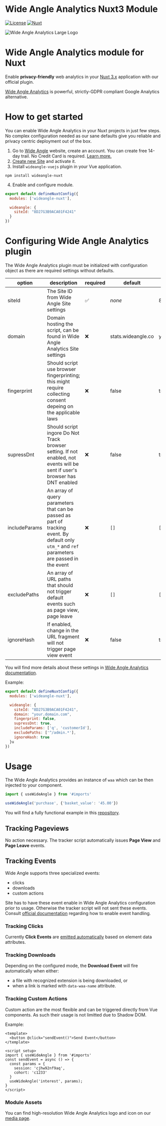 # Wide Angle Analytics Nuxt3 Module

[![License][license-src]][license-href]
[![Nuxt][nuxt-src]][nuxt-href]

![Wide Angle Analytics Large Logo](https://github.com/inputobjects/wideangle-nuxt/assets/4896588/7efee4f1-d9e1-4b54-a5cd-257d13494f41)

# Wide Angle Analytics module for Nuxt

Enable **privacy-friendly** web analytics in your [Nuxt 3.x](https://nuxt.com/) application with our official plugin.

[Wide Angle Analytics](https://wideangle.co) is powerful, strictly-GDPR compliant Google Analytics alternative. 

# How to get started

You can enable Wide Angle Analytics in your Nuxt projects in just few steps. No complex configuration needed as our sane defaults give you reliable and privacy centric deployment out of the box. 

1. Go to [Wide Angle](https://wideangle.co) website, create an account. You can create free 14-day trail. No Credit Card is required. [Learn more.](https://wideangle.co/documentation/create-account) 
2. [Create new Site](https://wideangle.co/documentation/create-and-configure-site) and activate it.
3. Install `wideangle-vuejs` plugin in your Vue application.

```npm install wideangle-nuxt```

4. Enable and configure module.

```javascript
export default defineNuxtConfig({
  modules: ['wideangle-nuxt'],

  wideangle: {
    siteId: "8D27G3B9ACA01F4241"
  }
})
```

# Configuring Wide Angle Analytics plugin

The Wide Angle Analytics plugin must be initialized with configuration object as there are required settings without defaults.


option|description|required|default|example
------|-----------|--------|-------|-------
siteId| The Site ID from Wide Angle Site settings| :white_check_mark: | _none_ | 8D27G3B9ACA01F4241
domain| Domain hosting the script, can be found in Wide Angle Analytics Site settings | :x: | stats.wideangle.co | your.domain.com
fingerprint | Should script use browser fingerprinting; this might require collecting consent depeing on the applicable laws | :x: | false | true
supressDnt | Should script ingore Do Not Track browser setting. If not enabled, not events will be sent if user's browser has DNT enabled | :x: | false | true
includeParams | An array of query parameters that can be passed as part of tracking event. By default only `utm_*` and `ref` parameters are passed in the event | :x: | `[]` | `['sessionId', 'offset']`
excludePaths | An array of URL paths that should not trigger default events such as page view, page leave | :x: | `[]` | `['^/wp-admin/.*', ]`
ignoreHash | If enabled, change in the URL fragment will not trigger page view event | :x: | false | true

You will find more details about these settings in [Wide Angle Analytics documentation](https://wideangle.co/documentation/configure-site).


Example:

```javascript 
export default defineNuxtConfig({
  modules: ['wideangle-nuxt'],

  wideangle: {
    siteId: "8D27G3B9ACA01F4241",
    domain: "your.domain.com",
    fingerprint: false,
    supressDnt: true,
    includeParams: ['q', 'customerId'],
    excludePaths: ['^/admin.*'],
    ignoreHash: true
  }u
})
```


# Usage 

The Wide Angle Analytics provides an instance of `waa` which can be then injected to your component. 

```javascript
import { useWideAngle } from '#imports'

useWideAngle('purchase', {'basket_value': '45.00'})
```

You will find a fully functional example in this [repository](playground/app.vue).


## Tracking Pageviews

No action necessary. The tracker script automatically issues **Page View** and **Page Leave** events.

## Tracking Events 

Wide Angle supports three specialized events:
* clicks
* downloads 
* custom actions

Site has to have these event enable in Wide Angle Analytics configuration prior to usage. Otherwise the tracker script will not sent these events. Consult [official documentation](https://wideangle.co/documentation/tracking-custom-actions) regarding how to enable event handling. 

### Tracking Clicks 

Currently **Click Events** are [emitted automatically](https://wideangle.co/documentation/tracking-click-events) based on element data attributes. 

### Tracking Downloads

Depending on the configured mode, the **Download Event** will fire automatically when either:
* a file with recognized extension is being downloaded, or
* when a link is marked with `data-waa-name` attribute.

### Tracking Custom Actions

Custom action are the most flexible and can be triggered directly from Vue components. As such their usage is not limitted due to Shadow DOM.

Example:

```vue
<template>
  <button @click="sendEvent()">Send Event</button>    
</template>

<script setup>
import { useWideAngle } from '#imports'
const sendEvent = async () => {
  const params = {
    session: 'cjhw92nf9aq',
    cohort: 'c1233'
  }  
  useWideAngle('interest', params);  
}
</script>
```

### Module Assets
You can find high-resolution Wide Angle Analytics logo and icon on our [media page](https://wideangle.co/media).


<!-- Badges -->

[license-src]: https://img.shields.io/npm/l/wideangle.svg?style=flat&colorA=18181B&colorB=28CF8D
[license-href]: https://npmjs.com/package/wideangle

[nuxt-src]: https://img.shields.io/badge/Nuxt-18181B?logo=nuxt.js
[nuxt-href]: https://nuxt.com
